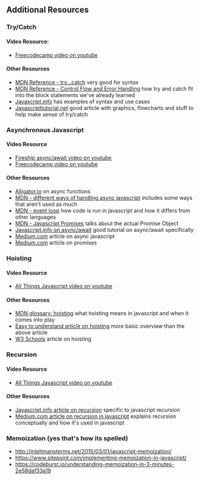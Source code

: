 ## Additional Resources

### Try/Catch

#### Video Resource:

- [Freecodecamp video on youtube](https://www.youtube.com/watch?v=cFTFtuEQ-10)

#### Other Resources

- [MDN Reference - try...catch](https://developer.mozilla.org/en-US/docs/Web/JavaScript/Reference/Statements/try...catch) very good for syntax
- [MDN Reference - Control Flow and Error Handling](https://developer.mozilla.org/en-US/docs/Web/JavaScript/Guide/Control_flow_and_error_handling) how try and catch fit into the block statements we've already learned
- [Javascript.info](https://javascript.info/try-catch) has examples of syntax and use cases
- [Javascripttutorial.net](https://www.javascripttutorial.net/javascript-try-catch/) good article with graphics, flowcharts and stuff to help make sense of try/catch

### Asynchronous Javascript

#### Video Resource

- [Fireship async/await video on youtube](https://www.youtube.com/watch?v=vn3tm0quoqE)
- [Freecodecamp video on youtube](https://www.youtube.com/watch?v=DwQJ_NPQWWo)

#### Other Resources
- [Alligator.io](https://alligator.io/js/async-functions/) on async functions
- [MDN - different ways of handling async javascript](https://developer.mozilla.org/en-US/docs/Learn/JavaScript/Asynchronous) includes some ways that aren't used as much
- [MDN - event loop](https://developer.mozilla.org/en-US/docs/Web/JavaScript/EventLoop) how code is run in javascript and how it differs from other languages
- [MDN - Javascript Promises](https://developer.mozilla.org/en-US/docs/Web/JavaScript/Reference/Global_Objects/Promise) talks about the actual Promise Object
- [Javascript.info on async/await](https://javascript.info/async-await) good tutorial on async/await specifically
- [Medium.com](https://medium.com/codebuddies/getting-to-know-asynchronous-javascript-callbacks-promises-and-async-await-17e0673281ee)  article on async javascript
- [Medium.com](https://medium.com/javascript-scene/master-the-javascript-interview-what-is-a-promise-27fc71e77261) article on promises

### Hoisting

#### Video Resource

- [All Things Javascript video on youtube](https://www.youtube.com/watch?v=a9nJeJV32oE)

#### Other Resources

- [MDN glossary: hoisting](https://developer.mozilla.org/en-US/docs/Glossary/Hoisting) what hoisting means in javascript and when it comes into play
- [Easy to understand article on hoisting](https://www.sitepoint.com/back-to-basics-javascript-hoisting/) more basic overview than the above article
- [W3 Schools](https://www.w3schools.com/js/js_hoisting.asp) article on hoisting

### Recursion

#### Video Resource

- [All Things Javascript video on youtube](https://www.youtube.com/watch?v=py7ZWFjrwEs)

#### Other Resources

- [Javascript.info article on recursion](https://javascript.info/recursion) specific to javascript recursion
- [Medium.com article on recursion in javascript](https://medium.com/@zfrisch/understanding-recursion-in-javascript-992e96449e03) explains recursion conceptually and how it's used in javascript

### Memoization (yes that's how its spelled)

- http://inlehmansterms.net/2015/03/01/javascript-memoization/
- https://www.sitepoint.com/implementing-memoization-in-javascript/
- https://codeburst.io/understanding-memoization-in-3-minutes-2e58daf33a19
